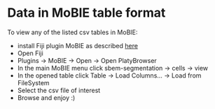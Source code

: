# Data in MoBIE table format

To view any of the listed csv tables in MoBIE:

* install Fiji plugin MoBIE as described [here](https://github.com/mobie/mobie-viewer-fiji)
* Open Fiji
* Plugins -> MoBIE -> Open -> Open PlatyBrowser
* In the main MoBIE menu click sbem-segmentation -> cells -> view
* In the opened table click Table -> Load Columns... -> Load from FileSystem
* Select the csv file of interest
* Browse and enjoy :)
